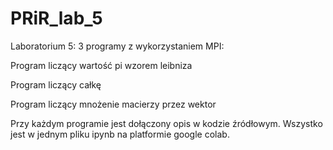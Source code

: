 # PRiR_lab_5
Laboratorium 5: 3 programy z wykorzystaniem MPI:

Program liczący wartość pi wzorem leibniza

Program liczący całkę

Program liczący mnożenie macierzy przez wektor

Przy każdym programie jest dołączony opis w kodzie źródłowym.
Wszystko jest w jednym pliku ipynb na platformie google colab.
